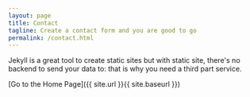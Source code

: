 ```yaml
---
layout: page
title: Contact
tagline: Create a contact form and you are good to go
permalink: /contact.html
---
```


Jekyll is a great tool to create static sites but with static site, there's no backend to send your data to: that is why you need a third part service.

[Go to the Home Page]({{ site.url }}{{ site.baseurl }})
